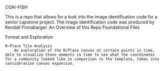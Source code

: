 COAI-FISH

This is a repo that allows for a look into the image identification code for a senior capstone project. The image identification code was produced by Kendall Fronabarger.
An Overview of this Repo
Foundational Files


Format and Exploration

    R-Place Tile Analysis
        An exploration of the R/Place canvas at certain points in time, able to visualize those moments in time to see what the coordinates for a community looked like in comparison to the template, takes into consideration canvas expansion.


